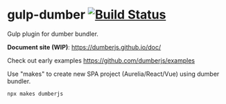 # gulp-dumber [![Build Status](https://travis-ci.org/dumberjs/gulp-dumber.svg?branch=master)](https://travis-ci.org/dumberjs/gulp-dumber)

Gulp plugin for dumber bundler.

**Document site (WIP)**: https://dumberjs.github.io/doc/

Check out early examples https://github.com/dumberjs/examples

Use "makes" to create new SPA project (Aurelia/React/Vue) using dumber bundler.

```bash
npx makes dumberjs
```
